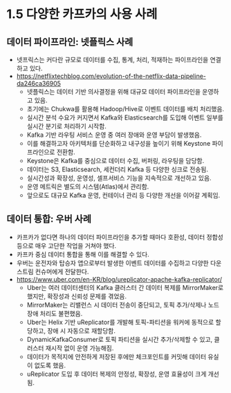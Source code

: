 # 1.5 다양한 카프카의 사용 사례
## 데이터 파이프라인: 넷플릭스 사례

- 넷프릭스는 커다란 규모로 데이터를 수집, 통계, 처리, 적재하는 파이프라인을 연결하고 있다.
- https://netflixtechblog.com/evolution-of-the-netflix-data-pipeline-da246ca36905
    - 넷플릭스는 데이터 기반 의사결정을 위해 대규모 데이터 파이프라인을 운영하고 있음.
    - 초기에는 Chukwa를 활용해 Hadoop/Hive로 이벤트 데이터를 배치 처리했음.
    - 실시간 분석 수요가 커지면서 Kafka와 Elasticsearch를 도입해 이벤트 일부를 실시간 분기로 처리하기 시작함.
    - Kafka 기반 라우팅 서비스 운영 중 여러 장애와 운영 부담이 발생했음.
    - 이를 해결하고자 아키텍처를 단순화하고 내구성을 높이기 위해 Keystone 파이프라인으로 전환함.
    - Keystone은 Kafka를 중심으로 데이터 수집, 버퍼링, 라우팅을 담당함.
    - 데이터는 S3, Elasticsearch, 세컨더리 Kafka 등 다양한 싱크로 전송됨.
    - 실시간성과 확장성, 운영성, 셀프서비스 기능을 지속적으로 개선하고 있음.
    - 운영 메트릭은 별도의 시스템(Atlas)에서 관리함.
    - 앞으로도 대규모 Kafka 운영, 컨테이너 관리 등 다양한 개선을 이어갈 계획임.

## 데이터 통합: 우버 사례

- 카프카가 없다면 하나의 데이터 파이프라인을 추가할 때마다 호환성, 데이터 정합성 등으로 매우 고단한 작업을 거쳐야 했다.
- 카프카 중심 데이터 통합을 통해 이를 해결할 수 있다.
- 우버는 운전자와 탑승자 앱으로부터 발생한 이벤트 데이터를 수집하고 다양한 다운스트림 컨슈머에게 전달한다.
- https://www.uber.com/en-KR/blog/ureplicator-apache-kafka-replicator/
    - Uber는 여러 데이터센터의 Kafka 클러스터 간 데이터 복제를 MirrorMaker로 했지만, 확장성과 신뢰성 문제를 겪었음.
    - MirrorMaker는 리밸런스 시 데이터 전송이 중단되고, 토픽 추가/삭제나 노드 장애 처리도 불편했음.
    - Uber는 Helix 기반 uReplicator를 개발해 토픽-파티션을 워커에 동적으로 할당하고, 장애 시 자동으로 재할당함.
    - DynamicKafkaConsumer로 토픽 파티션을 실시간 추가/삭제할 수 있고, 클러스터 재시작 없이 운영 가능해짐.
    - 데이터가 목적지에 안전하게 저장된 후에만 체크포인트를 커밋해 데이터 유실이 없도록 했음.
    - uReplicator 도입 후 데이터 복제의 안정성, 확장성, 운영 효율성이 크게 개선됨.
